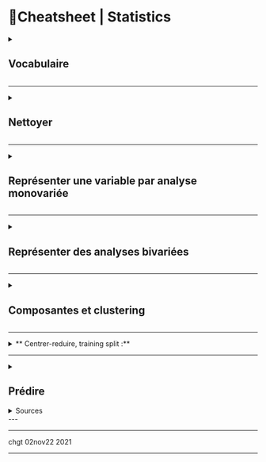# 📌Cheatsheet | Statistics


<details><summary><h2>Vocabulaire</h2></summary>

*   Stat **descriptives** (qui mesurent) vs probabilités = statistiques **inférentielles** (qui prédisent) : _descriptive sur le passé, inférentielle sur le futur)_ 
    * descriptive => moyenne, écart-type, ...
    *   En stat inférentielles, on utilise des tests satistiques = estimateurs = pour créer des modèles statistiques
    

*   lignes = individus = unité d'observation = réalisation
    
*   colonnes = variables = caractères
    *   variables quantitatives : 
        * discrètes vs continues
        * timestamp = nb de secondes depuis 1jan1970 [cf unix time](www.epochconverter.com).  Format ISO 8601 = `1977-04-22T06:00:00Z`
    
    *   variables qualitatives => modalités
        *   soit nominale (y/c booléen ) 
        - soit ordinale (grand, petit, etc)   
    * Noir = nominal (quali), ordinal (#quali), interval, ratio (all quanti)


* échantillon = jeu de données = dataset = observation
    - **echantillon <> population** 
    - distribution empirique =constatée.

* Midspread - Boxplot - boite à moustache : 
    - Rappel $±1.σ = 68\%$ ; $±2.σ = 95\%$ ; $±3.σ = 99.7\% $
![image](https://user-images.githubusercontent.com/7408762/197854536-b36e92b2-3057-4bbe-a9d7-d12d7600148a.png)

* **Machine learning** = modélisation statistique à partir des données
    * deep learning = apprentissage direct à partir des données brutes
    * les 5 classiques à connaitre= **regression, Knn, SVM, réseaux de neurones, random forests**. 
        * supervisé = j'ai un jeu d'apprentissage, sur lequel je connais le résultat attendu = on espère prédire
        * non supervisé = l'algorithme doit trouver tout seul les similarités = on espère découvrir des relations latentes. Aussi ∃ semi-supervised = une partie des données sont annotées
        * reinforcement learning = non supervisé, mais récompense améliore les opérations (typique : jeu d'échec)
    * 3 sorties : quanti, quali, ordre (regression, classification, ranking)
    * Librairies python : scikit-learn, tensorflow, torch, theano, caffe. 
    * Généralisation = prédictions sur nouvelles données (test ou autre)


</details>

***

<details><summary><h2> Nettoyer </h2></summary>

7 types d'erreurs :
1.  **Valeurs manquantes**
2.  **Erreur lexicale** (e.g. texte quand nombre attendu, ou liste limitative de pays possibles,,)
3.  **Irrégularité** (e.g. cm quand m attendu)
    
4.  formatage incorrect
5. formatage parfois lié à hypothèses de contenu ( e.g. 2 emails pour 1 personne))
6.  **doublon** (+ parfois **contradiction** si les doublons ont des valeurs différentes)
7.  valeur extrème = **atypique** (pas fausse) ou **aberrante** (fausse)
    
Comment résoudre les erreurs (Prévoir des aller-retours entre nettoyage et analyse) : 

<details> <summary> <h3> N.1. Imputer les valeurs manquantes </h3> </summary>

Bibliotheque spécialisée : `missingno` 
1.  Trouver la bonne valeur (à la main)
    
2.  Travailler avec un gruyère (données à trou, selon le traitement statistique)
3.  Oublier la variable (si trop de trous)
    
4.  Amputer = oublier les individus (risque: les individus restants ne sont pas forcément représentatifs)
    
5.  **Imputer** = deviner, e.g. imputation par la moyenne, ou imputer intelligemment, eg selon âge pour la taille, ou méthode de hot-deck, Machine Learning / KNN, régressions)

```python
myDF.isnull().sum() #somme par colonne le nb de manquant

data.loc[data['taille'].isnull(), 'taille'] = data['taille'].mean()
```

</details>

<details> <summary> <h3> N.2.Eliminer les doublons... si on peut </h3> </summary>

* Identifier les doublons : pas de règles, à identifier en fonction du contexte.

*   Regrouper en gérant les contradictions
    * methodes `myDF.duplicated() myDF.duplicate() myDF.unique()`
    * contradiction : à ignorer, ou prendre la moyenne
    * parfois regroupement (information 1 individu répartie sur plusieurs lignes)

```python
data.loc[data.duplicated(keep=False),:] # duplicated returns Booleans


data['Dept'].value_counts()
# ou
data['Dept'].unique()
```

</details>

<details><summary><h3> N.3.Traiter les outliers (= valeur aberrantes)  </h3> </summary>

- Trouvées par Z-score ou écart interquartile IQR (outliers are defined as mild above Q3 + 1.5 IQR and extreme above Q3 + 3 IQR.)
    * midspread ou Z-score :  $z = (x – μ)/σ$ 
    * boite a moustache (boxplot)
- Trouver la bonne valeur (à  la main)
- Supprimer la valeur ou conserver la valeur ... en fonction des études (e.g. moyenne vs médiane)
-  ... les valeurs **atypiques** sont intéressantes, et à mentionner

![1024px-Boxplot_vs_PDF svg](https://user-images.githubusercontent.com/7408762/197854536-b36e92b2-3057-4bbe-a9d7-d12d7600148a.png)

</details>

<details><summary> <h3>N.4.Autres erreurs </h3></summary>

* On peut **supprimer** les individus avec erreur ... si ceux qui restent sont suffisants / non biaisés.

* Erreur lexicale = souvent pas de correction possible
* Irrégularité, formatage  = parfois correction à la main possible 

```python
data['nom_colonne'] = nouvelle_colonne
mask = # condition à vérifier pour cibler spécifiquement certaines lignes
data.loc[mask, 'ma_colonne'] = nouvelles_valeurs
VALID_COUNTRIES = ['France', 'Côte d\'ivoire', 'Madagascar', 'Bénin', 'Allemagne'
, 'USA']
mask = ~data['pays'].isin(VALID_COUNTRIES)
data.loc[mask, 'pays'] = np.NaN

data['email'] = data['email'].str.split(',', n=1, expand=True)[0]

data['taille'] = data['taille'].str[:-1] # supprimer le dernier caractere
data['taille'] = pd.to_numeric(data['taille'], errors='coerce')
```

</details>    

</details>

* * *

<details><summary> <h2>Représenter une variable par analyse monovariée</h2></summary>


<details><summary> <h3> R.1.Variables qualitatives :  </h3> </summary>


```python
# PIE CHART Diagramme en secteurs
data["categ"].value_counts(normalize=True).plot(kind='pie')
# Cette ligne assure que le pie chart est un cercle plutôt qu'une éllipse
plt.axis('equal')
plt.show() # Affiche le graphique

# BAR CHART Diagramme en tuyaux d'orgues
data["categ"].value_counts(normalize=True).plot(kind='bar')
plt.show()

# TABLEAU avec effectifs, freq, freq cumulée
effectifs = myData["Modalité"].value_counts()
modalites = effectifs.index # l'index de effectifs (= de myData) contient les modalités
myTable = pd.DataFrame(modalites, columns = ["Modalité"]) # création du tableau à partir des modalités
myTable["effectif n"] = effectifs.values
myTable["frequency f"] = myTable["effectif n"]] / len(myData) # Rappel len(myDataFrame) renvoie la taille de l'échantillon = le nb de lignes
myTable = myTable.sort_values("Modalité") # tri des valeurs de la variable X (croissant)
myTable["Cumulated Freq F"] = myTable["frequency f"].cumsum() # cumsum calcule la somme cumulée
``` 

</details>

<details><summary> <h3> R.2.Variables quantitatives et moments  </h3> </summary>

```python
# BAR CHART pour var discretes # Diagramme en bâtons
data['quart_mois'] = [int((jour-1)*4/31)+1 for jour in data["date_operation"].dt.day]
data["quart_mois"].value_counts(normalize=True).plot(kind='bar',width=0.1)
plt.show()

# BAR CHART pour var continues = Histogramme
data["montant"].hist(density=True)
plt.show()
# Histogramme plus beau
data[data.montant.abs() < 100]["montant"].hist(density=True,bins=20)
plt.show()

#Fonction de répartition empirique (= histogramme cumulé)

# Mesures de tendance centrale : 
data['montant'].mode() #renvoie un Series, car il peut y avoir plusieurs modes
data['montant'].mean()
data['montant'].median()

# Moments d'ordre 2
data['montant'].var() # variance empirique (avec biais)
data['montant'].var(ddof=0) #variance empirique (sans biais)
data['montant'].std()   # s ecart type 
data['montant'].std/data['montant'].mean() # coeff variation

data.boxplot(column="montant", vert=False) 
plt.show()

#Moments d'ordre 3 et 4
data['montant'].skew()
data['montant'].kurtosis()

```
**Règle de Sturges** = le nb de classes optimales est $(1+log2(n))$

**Variance empirique** = second moment = 
$v = \frac{1}{n} \sum_{i=1}^{n}(x_i-\overline{x})^2 = s^2$

**Variance empirique sans biais** = 
$s'^2 = \frac{1}{n-1} \sum_{i=1}^{n}(x_i-\overline{x})^2$
(pour un grand échantillon, pas de différence avec/sans biais)

**Coeff de variation** = $CV = \frac{s}{overline{x}}$ où $s$ l'écart type empirique ($\sigma$ écart type population) 

**Ecart Moyen Absolu** = variance avec norme 1 = $EMA = \frac{1}{n}\sum_{i=1}^{n}{|x_i - \overline{x}|}$ 

EMA peut aussi se calculer par écart à la médiane. 

**Skewness =assymétrie** = third standardised moment = $\tilde{\mu}_3 = \frac{\mu_3}{s^3} = \frac{1}{s^3}\frac{1}{n}\sum_{i=1}^{n}(x_i-\overline{x})^3$

Skweness > 0 = positive skew = long right tail = generally, mean>median

**Kurtosis =aplatissement** = fourth standardised moment = $\tilde{\mu}_4 = \frac{\mu_4}{s^4} = \frac{1}{s^4}\frac{1}{n}\sum_{i=1}^{n}(x_i-\overline{x})^4$

Kurtosis > 0 = positive curtosis = pointier than gaussian curve

(Note : first and second standardised moment are always 0 and 1)

</details>

<details><summary> <h3> R.3.Variables quantitatives et concentration  </h3> </summary>

Les 3 approches (avec l'exemple de la concentration des richesses): 
- Courbe de Lorenz = pauvres à gauche, riches à droite = escaliers de hauteur total 1=100%
    - la personne à 50% de l'axe horizontal a le salaire médian.
    - le salaire médial est est celui de la personne correspondant à la hauteur 50%.
- Indice de Bini = calculé sur la courbe de Lorenz 
    - Igini = 2 x aire entre Lorenz et la première bissectrice
    - Gini = 0 => égalité parfaite
    - Gini = 1 => inégalité parfaite (1 personne cumule tout)
- Pareto : "les X% les + riches possèdent Y% de la richesses"    

```python
depenses = data[data['montant'] < 0] dep = -depenses['montant'].values n = len(dep) lorenz = np.cumsum(np.sort(dep)) / dep.sum() lorenz = np.append([0],lorenz) # La courbe de Lorenz commence à 0 
xaxis = np.linspace(0-1/n,1+1/n,n+1) #Il y a un segment de taille n pour chaque individu, plus 1 segment supplémentaire d'ordonnée 0. Le premier segment commence à 0-1/n, et le dernier termine à 1+1/n. 
plt.plot(xaxis,lorenz,drawstyle='steps-post') 
plt.show()

AUC = (lorenz.sum() -lorenz[-1]/2 -lorenz[0]/2)/n # Surface sous la courbe de Lorenz. Le premier segment (lorenz[0]) est à moitié en dessous de 0, on le coupe donc en 2, on fait de même pour le dernier segment lorenz[-1] qui est à moitié au dessus de 1. 
S = 0.5 - AUC # surface entre la première bissectrice et le courbe de Lorenz 
gini = 2*S gini
```

</details>

</details>

* * *

<details>
<summary> <h2> Représenter des analyses bivariées </h2> </summary>

<details><summary><h3>B1. Corrélation et covariance</h3></summary>

**Scatterplot** diagramme de dispersion

**tableau de contingence** (`pivot_table`) contient les effectifs conjoints $n_{ij}$
- la distribution conjointe empirique sont $n_{ij}$
- la distribution marginale empirique de $X_i$ ou de $Y_j$ sont les sous-totaux $n_i$ ou $n_j$
- la distribution conditionnelle empirique de $X_i$ sachant $Y_0$ est une ligne/colonne d'effectifs conjoints

**Covariance** $cov(X,Y) = s_{X,Y} = \frac{1}{n}\sum_{i=1}^{n} (x_i-\overline{x}) (y_i−\overline{y})$

**Correlation (linéaire) (de Pearson)** = covariance / les 2 écarts-types
- entre -1 et 1
- n'est pas causalité (cf multiples exemples, dont le paradoxe de Simpson)
- ne détecte que les relations linéaires (Cf exemple du cercle)

**Regression simple** $Y = a.X + b + \epsilon$ 
- où les estimateurs selon les Ordinary Least Squares (Moindres Carrés Ordinaires) sont : 
- $\hat{a} = \frac{cov(X,Y)}{s_X^2}$ et $\hat{b} = \overline{y} - \hat{a}.\overline{x}$
- $R^2$ = carré de la corrélation entre X et Y = % explicatif de la régression (somme des carrés expliqués / somme des carrés totaux)
- cette régression linéaire est peu robustes aux valeurs aberrantes

```python
import scipy.stats as st # corrélation par scipy.stats.pearsonr
st.pearsonr(depenses["solde_avt_ope"],-depenses["montant"])[0]
# Par numpy = matrice de covariance, corr = valeur en [1,0]
np.cov(depenses["solde_avt_ope"],-depenses["montant"],ddof=0)[1,0]

import statsmodels.api as sm
Y = courses['montant']
X = courses[['attente']]
X = X.copy() # On modifiera X, on en crée donc une copie
X['intercept'] = 1.
result = sm.OLS(Y, X).fit() # OLS = Ordinary Least Square (Moindres Carrés Ordinaire)
a,b = result.params['attente'],result.params['intercept']

plt.plot(courses.attente,courses.montant, "o")
plt.plot(np.arange(15),[a*x+b for x in np.arange(15)])
plt.xlabel("attente")
plt.ylabel("montant")
plt.show()
```

</details>

<details><summary> <h3>B.2. ANOVA = corrélation entre quanti et quali</h3></summary>

On décompose en 3 : 
- Total Sum of Squares = variation totale $= \sum\limits_{i=1}^{k} \sum\limits_{j=1}^{n_i} (y_{ij} − \overline{y})^2$
- Sum of Squares of the Model = variation interclasse (= somme des carrés expliqués) $= \sum\limits_{i=1}^{k} n_i (\hat{y_{i}} − \overline{y})^2$
- Sum of Squares of the Error = variation intraclasse $= \sum\limits_{i=1}^{k}  \sum\limits_{j=1}^{n_i} (y_{ij} − \hat{y_i})^2 = \sum\limits_{i=1}^{k} n_i s_i^2$
- le rapport de corrélation est maintenant eta squared : 

$$η_{Y,X}^2 = \frac{V_{interclasses}}{V_{totale}}$$

```python
modalites = sous_echantillon[X].unique()
groupes = []

for m in modalites:
    groupes.append(sous_echantillon[sous_echantillon[X]==m][Y])
# Graphiques = points rouges pour la moyenne  
medianprops = {'color':"black"}
meanprops = {'marker':'o', 'markeredgecolor':'black',
            'markerfacecolor':'firebrick'} 
plt.boxplot(groupes, labels=modalites, showfliers=False, medianprops=medianprops, 
            vert=False, patch_artist=True, showmeans=True, meanprops=meanprops)
plt.show()
```

</details>


<details><summary><h3> B.3. Chi-2 entre 2 variables quali</h3></summary>


Le tableau de contingence compare les effectifs conjoints $n_{ij}$ aux effectifs prévus en cas d'indépendance $n_j . frequency(i) = n_j . n_i / n$

Cette comparaison donne une corrélation $\xi_{ij}$ qu'on represente avec une carte de chaleur _heatmap_. Valeur entre 0 et 1 = % de contribution à la dépendance (non-indépendance). 
La somme des contribution = 100%. 



```python
import seaborn as sns
tx = cont.loc[:,["Total"]]
ty = cont.loc[["Total"],:]
n = len(data)
indep = tx.dot(ty) / n
c = cont.fillna(0) # On remplace les valeurs nulles par 0
measure = (c-indep)**2/indep
xi_n = measure.sum().sum()
table = measure/xi_n
sns.heatmap(table.iloc[:-1,:-1],annot=c.iloc[:-1,:-1])
plt.show()
```

</details>

</details>

* * *

<details>
<summary> <h2> Composantes et clustering </h2> </summary>

Supervise => j'ai déja des tag d'apprentissage. On parle de **classement**\= classification supervisée (en EN = "classification").  

Non supervisé = **clustering** 

![](ðŸ“ŒCheatsheet  Statistics_files/Image.png)


* * *

Distance (erreur = risque = eloignement des données vs prediction modele)

Attention : erreur = risque empirique != performance du modele

*   erreur quadratique (le + utilisé)
    

*   distance euclidienne = sqr(x^2 + y^2)
    

*   Distance manhattan = x + y
    
*   Pour chaines de caracteres = distance de Levenshtein = nbre mini d'operation (substitution, insertion, suppression) pour passer de l'une a l'autre.Â 
    

*   a connaitre = algo de Wagner et Fischer pour le calcul de la distance de Levenshtein.
    

algo paramétriques (eg regression = droite) => on cherche le parametreÂ Î¸ (qui peut etre multidimensionel)

algos non parametriques (+ complexité) => egg k-means qui est 'memory based' (garde toutes les données en memoire)

  

  

  

fuction loss = perte d'information

vraisemblance d'un jeu d'observations (x1...xN) par rapport Ã  un modèle en statistiques est la fonction suivante :Â Â L(Î¸)=p(x1...xN|Î¸)Â Â .= proba d'avoir x1...xN sachant \\Theta

Â Î¸^Â avec un accent circonflexeÂ lorsqu'on parle d'unÂ estimateur (eet non de la valeur reelle, intrinseque)

  

* * *

<details>
<summary> <h3> C.1.  Méthode factorielle = la + connue ACP </h3> </summary>

Factorielle :Â 

ACPÂ  ( = EN PCA) = Principal component analysis

*   Â  Â  recehche d'un (hyperplan) avec moment d'inertie max (étalement des points) = axe orthogonal Ã  l'hyperplan = donne indication sur la variabilité =
    

*   espace Rp de dimension p variables, contient Ni le nuage des individus
    

*   Rechreche des corrélations entre variablesÂ 
    

*   espace Rn de dimension n individus, contient Np le nuage des variables
    

De préférence ACP normée (centrée réduite)

3 graphiques :Â 

1.  1\. Pour l'objectif 1, ce sera la projection du nuage des individus NI sur les 2 premiers axes dâ€™inertie, câ€™est-Ã -dire sur le premier plan factoriel.
    
2.  Le second sâ€™appelle le cercle des corrélations.
    
3.  2\. Pour l'objectif 2, ce sera la projection du nuage des variables NK sur le premier plan factoriel.
    

  

combien de composantes = min (p nbr de varialbes et n-1 nombre individus)

\=> eboulis des valeurs propres (classées en valeur décroissante)

\=> frequent de n'analyser que le 1er plan (2 composantes). Critere du coude - reperer le # oÃ¹ le % inertie diminue + lentement. Criter de Kaiser (~contribution moyenen 100% / p)

</details>
  
<details>
<summary> <h3> C.2. Clulstering = Classification non supervisée = la + connue k-means (K-moyennes)
 </h3> </summary>

k-meansÂ 

k est un **hyperparamètre** (c'est Ã  nous de l'optimiser, ce n'est pas l'algo qui va le proposer).Â 

  

  

Trainig set vs testing set = 80% / 20% des données fournies

  

  

* * *

Conversion de timestamp unix =Â Â [www.epochconverter.com](http://www.epochconverter.com/)Â !

  

Erreur lexicale => Technique du dictionnaire.

Date => Format normalisé ISO8601Â 1977-04-22T06:00:00Z.

</details>

</details>

* * *

<details>  
<summary>
** Centrer-reduire, training split :** </summary>

```python 
from sklearn.preprocessing import StandardScaler
# Définissons nos donnéées :

# Notre matrice de base :
X = \[\[12,Â  Â  30,Â  Â  80,Â  -100\],Â  Â  \[-1000, 12,Â  Â  -23,Â  10\],Â  Â  \[14,Â  Â  1000,Â  0,Â  Â  0\]\]
# Version numpy :
X = np.asarray(X)
# Version pandas :
X = pd.DataFrame(X)
# Avec Â pandasÂ  , on peut calculer la moyenne et l'écart-type de chaque dimensionÂ :
# On applique la methode .describe() pour avoir la moyenne et la .std(), et la méthode .round(2) pour arrondir Ã  2 décimales après la virgule :
X.describe()
# On peut ensuite Â«Â scalerÂ Â» nos données :
# On instancie notre scaler :
scaler = StandardScaler()
# On le fit :
scaler.fit(X)
# On l'entraine :
X_scaled = scaler.transform(X)
# On peut faire les 2 opérations en une ligne :
X_scaled = scaler.fit\_transform(X)
# On le transforme en DataFrame :
X_scaled = pd.DataFrame(X\_scaled)
# On peut appliquer la méthode .describe() et .round()
X\_scaled.describe().round(2)
# * Training split*(https://scikit-learn.org/stable/modules/generated/sklearn.model_selection.train_test_split.html)
X_train, X_test, y_train, y_test = train_test_split( X, y, test_size=0.33, random_state=42)
```

Le 42 est un seed du random pour que ce soit toujours le même 

</details>

</details>

***

<details> <summary><h2>Prédire </h2> </summary>

<details>  
<summary> <h3> M.1 Modeles predictifs linéaires = approximations supervisées </h3> </summary>

- Si linéarité+normalité+indépendance (i.i.d.) => regression
    - recherche $β$ qui maximise la vraissemblance=  la probabilité de la distribution constatée ( $p(D|β)$ ) = minimise la somme des carrés des erreurs (MSE = RMSE)
        -  `LinearRegression` dans le module `linear_model`.
    
    <details> <summary>code</summary> 
            ```(python)
             ajouter ici code pandas
            ``` 

    </details>

    - $β=(X^⊤X)^{−1}X^⊤y$ 
    - ... et si $X^TX$ non inversible (notamment si colonnes corrélées), utiliser pseudo-inversible. Mais le modèle (la signification des $β_i$) est alors moins interprétable...
    - si correlation, ou trop peu d'observation, la matrice des $X^TX$ n'est pas inversible => Sur-apprentissage car modele trop complexe
        - => Alors on minimise une fonction objectif = erreur + complexité 
        = minimum en $β$ du carré des erreurs + λ.régularisateur(β) = $min_{β ∈ \mathbb{R}^{p+1}} (y−Xβ)^⊤(y−Xβ) + λ Regularisateur(β)$
        - où $λ$ = hyperparamètre du poids de la regularisation (cf validation croisée)
        - **régularisation de Tykhonov = ridge regression** pour diminuer le poids des coefs
            - regulateurs=carré de la norme de $β$ = norme $l2$
            - dans `scikit-learn : linear_model.Ridge` et `linear_model.RidgeCV` pour déterminer la valeur optimale du $λ$ par validation croisée.
            - => toujours solution unique explicite $β=(λI+X^⊤X)^{−1}X^⊤y$
            - mais il faut **toujours standardiser** les variables $X$ pour $σ=1$ avec `sklearn.preprocessing.StandardScaler`
            - chemin de régression : comment évoluent les $β_j$ avec $λ$, avec homogénéisation des coeff pour les variables corrélées entre elles
[image](cheminregression.png)
        - **LASSO = modele parcimonieux (_sparse_)** pour réduire nombre de coeff $β$ = en avoir bcp nuls = 0
            - on utilise regularisateur norme1 de $β$
            - LASSO = _Least Absolute Shrinkage and Selection Operator_
            - si plusieurs variables corrélées, le Lasso va en choisir une seule au hazard => modele instable, solution non unique
            - Lasso est un **algo de réduction de dimension non supervisé** 
        - **selection groupée = elastic net** 
            - consiste à combiner normes 1 et 2 sur $β$, avec cette fois 2 hyperparamètres $λ$ et $α$
            - $min_{β ∈ \mathbb{R}^{p+1}} (y−Xβ)^⊤(y−Xβ) + λ ((1-α)||β||_1 + α)||β||_2)$
            - => solution moins parcimonieuse, mais plus stable que LASSO

- Evaluer la performance d'une régression  
    - Avec ordre de grandeur : MSE et RMSE = mean squared error (mean of RSS = residual sum of squares = somme des carrés des résidus)
    - Sans ordre de grandeur : RMSLE et R^2
        - RMSLE = squared log error, si on veut une comparer sur des données à ordre de grandeur différents (erreur en % écart de la prédiction)
        - coef de détermination R^2 = 1- RSE (Relative Squared Error = erreur en % écart à la moyenne) = corrélation de Pearson entre valeurs vraies et prédites. See `sklearn.metrics.r2_score`


</details>
<details>
<summary> <h3> M.2 Modèles prédictifs linéaires pour classification </h3> </summary>

- regression logistique = pour classification binaire
    - classification binaire =  $y$ vaut 0 ou 1.
    - on on ne prédit plus les valeurs, mais la probabilité $p(y = 1|x)$ composée avec la fonction logistique $u\mapsto {1\over{1+e^{-u}}} $
    - Pas de solution exacte, calcul numérique par gradient
    - Pour éviter le sur-apprentissage, régularisation  ℓ2 (par défaut dans `scikit-learn`, 
    - Pour un modèle parcimonieux, régularisation ℓ1 (dans `scikit-learn`, option`'penalty'=l1`
- SVM binaire = support vector machine = separatrice a vaste marge
    - recherche d'un hyperplan séparateur maximisant la marge
    - risque d'erreur (observations impossibles à séparer par hyperplan, typiquement outliers). On utilise Hinge loss = perte charniere
    - 
- SVM multiclasse : regression multiple classes
    - one-versus-rest OVR = One-versus-all = OVA
        - on construit k SVM, en cherchant à optimiser
    - one-versus-one OVO
- evaluer la qualité d'une prédiction
        - [`sklearn.metrics.mean_squared_error`](https://scikit-learn.org/stable/modules/generated/sklearn.metrics.mean_squared_error.html') pour calculer MSE ou RMSE entre la prédiction et la réalité. (R= root square)\
</details>

<details>
<summary> <h3> M.3 Modèles prédictifs non linéaires </h3> </summary>
- "Kernel trick" : transformer les x d'input des 
![image](https://user-images.githubusercontent.com/7408762/197527731-29e2ad2b-2a1e-48a7-b92c-26df55445280.png)

- Neural networks : fonction d'activation sur entrées. "Perceptron"
    - Le Perceptron = "neurone" : 
        - Combi linéaire des entrées x activation
        - poids appris par descende de gradient
    - Empiler les perceptrons : 
        - poids sur chaque perceptron
        - à entrainer avec EN back-propagation (FR rétro-propagation) : $derreur/dw_hji= d/d * d/d * d/d$

    - Pour approximation
        - technique de descente du gradient
        - entropie croisée 
    - Pour classification
        - possible d'utiliser activation à seuil
        - mieux : utiliser sigmoide (typiquement : activation logistique) pour probabilité d'appartenance à une classe 
    - Limitation : les réseaux de neurones ne sont pas la solution à tous les problèmes car...
        
</details>


<details>
<summary> <h3> M.4 Modèles ensemblistes </h3> </summary>

- Gist = combine several models together
    - "Bootstrap" first idea = sampling with remise échantillonage avec remise
    - Méthodes parallèles: train several models simultaneously, recombine them at the end
    - utilisant des "apprenants faibles" : des méthodes simples et peu efficaces, qui en se combinant donnent de meilleurs résultat que les méthodes complexes
    - Méthodes séquentielles : **boosting**

<details>
<summary>
- **Bagging** = Bootstrap aggregation </summary>
    - Moyenne pour prédiction, vote majoritaire pour classification
    - 
```(python)
from sklearn.datasets import make_moons
X, y = make_moons(n_samples=100, noise=0.25)
from sklearn.model_selection import train_test_split
X_train, X_test, y_train, y_test = train_test_split(X, y, stratify=y)

from sklearn.ensemble import BaggingClassifier 

bagging = BaggingClassifier(n_estimators=5)
bagging.fit(X_train, y_train)
from mglearn.plot_interactive_tree import plot_tree_partition
from mglearn.plot_2d_separator import plot_2d_separator
from mglearn.tools import discrete_scatter

fig, axes = plt.subplots(2, 3, figsize=(20, 10))
for i, (ax, tree) in enumerate(zip(axes.ravel(), bagging.estimators_)):
    ax.set_title("Tree {}".format(i))
    plot_tree_partition(X_train, y_train, tree, ax=ax)
plot_2d_separator(bagging, X_train, fill=True, ax=axes[-1, -1],
                                    alpha=.4)
axes[-1, -1].set_title("Bagging")
discrete_scatter(X_train[:, 0], X_train[:, 1], y_train)
```

</details>

<details>
<summary>
- **Random Forest** = arbres de décisions binaires combinés  la majorité de vote
</summary>
    - Pb: les arbres de décision ont tendance à overfitter. 
    - Pour faire grandir chaque noeud, on n'utilise qu'un sous-ensemble de features (et pas toutes comme le bagging).
        - sous ensemble choisi de manière aléatoire : arbres aléatoires
    - Avantage  : complexité peu élevés, on a estimation de l'importance des features. Pas d'overfitting, peu de mémoire utilisée. 
 ```(python)   
import pandas as pd

train = pd.read_csv("train.csv")
test  = pd.read_csv("test.csv")
print(train.shape)
train.isna().sum()
train = train.loc[train.Activity.notna()]
train = train.fillna(train.median(), inplace=True)

X_train = train[train.columns[:-2]]
y_train = train['Activity']

X_test = test[test.columns[:-2]]
y_test = test['Activity']

from sklearn.ensemble import RandomForestClassifier

rfc = RandomForestClassifier(n_estimators=500, oob_score=True)
model = rfc.fit(X_train, y_train)
from sklearn.metrics import accuracy_score

pred = rfc.predict(X_test)
print("accuracy {:.2f}".format(accuracy_score(y_test, pred)))
from sklearn.feature_selection import SelectFromModel
select = SelectFromModel(rfc, prefit=True, threshold=0.003)
X_train2 = select.transform(X_train)
print(X_train2.shape)
import timeit

rfc2 = RandomForestClassifier(n_estimators=500, oob_score=True)

start_time = timeit.default_timer()

rfc2 = rfc2.fit(X_train2, y_train)

X_test2 = select.transform(X_test)

pred = rfc2.predict(X_test2)
elapsed = timeit.default_timer() - start_time
accuracy = accuracy_score(y_test, pred)

print("accuracy {:.2f} time {:.2f}s".format(accuracy, elapsed))

```

</details>

<details>
<summary> Boosting & Gradient Boosting </summary>

- Le Boosting, dont adaboost
    - on pondere chacun des points à chaque generation

- Gradient de Boosting : 
    - jhkjhj

</details>

</details>

<details>
<summary> <h3> P.5 Mesurer la performance de la prévision </h3> </summary>

Le compromis biais-variance : 
![image](https://user-images.githubusercontent.com/7408762/200091906-6977561e-4cdf-4097-b45a-7775aebf0a5e.png)

* biais d'induction = inductive bias = hypothèse à ajouter pour arriver à un "bon" modèle. Typique des "ill-posed problems" (problèmes mal posés). 
* validation croisée = couper le jeu d'apprentissage en k parties (_k folds_) Chaque partie est utilisée comme jeu de test à son tour. 
    * On peut faire LOO = Leave One Out = (k = N-1), mais préférable k= 5 ou 10 (pour temps de calcul)
    * stratifier la validation croisée = maintenir proportion de chaque classe 
    de la population dans les folds. 
* Grid-search ou Line-Search pour tester différentes valeurs d'un hyperparamètre. 



</details>

</details>

<details>
<summary> Sources </summary>
---
[Cheatsheet Anthony : https://asardell.github.io/statistique-python/](https://asardell.github.io/statistique-python/)

[Meme contenu copié sur evernote](evernote:///view/6367254/s57/f1dae14f-b0c0-4024-a6f5-7b2535f53308/67117fc9-036c-4028-b61e-04a2b3349d73/)
</details
>
---

***


chgt 02nov22 2021

*** 
